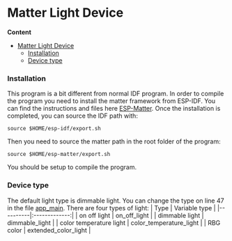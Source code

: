 # Matter Light Device

**Content**
- [Matter Light Device](#matter-light-device)
    - [Installation](#installation)
    - [Device type](#device-type)

### Installation

This program is a bit different from normal IDF program. In order to compile the program you need to install the matter framework from ESP-IDF. You can find the instructions and files here [ESP-Matter](https://github.com/espressif/esp-matter).
Once the installation is completed, you can source the IDF path with:

```
source $HOME/esp-idf/export.sh
```
Then you need to source the matter path in the root folder of the program:

```
source $HOME/esp-matter/export.sh
```
You should be setup to compile the program.

### Device type

The default light type is dimmable light. You can change the type on line 47 in the file [app_main](./main/app_main.cpp).
There are four types of light:
| Type   |      Variable type      |
|----------|:-------------:|
| on off light |  on_off_light |
| dimmable light |    dimmable_light   |
| color temperature light | color_temperature_light |
| RBG color | extended_color_light |